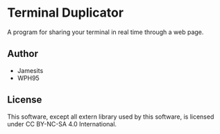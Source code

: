 # Terminal Duplicator

A program for sharing your terminal in real time through a web page.

## Author
 * Jamesits
 * WPH95

 ## License

 This software, except all extern library used by this software, is licensed under CC BY-NC-SA 4.0 International. 
